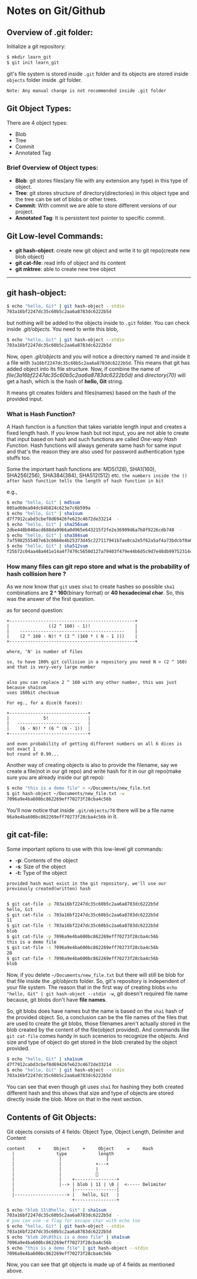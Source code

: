 # Notes on Git/Github

## Overview of .git folder:

Initialize a git repository:

```sh
$ mkdir learn_git
$ git init learn_git
```

git's file system is stored inside `.git` folder and its objects are stored inside `objects` folder inside _.git_ folder.

`Note: Any manual change is not recommended inside .git folder`


## Git Object Types:

There are 4 object types:

* Blob
* Tree
* Commit
* Annotated Tag

### Brief Overview of Object types:

* **Blob**: git stores files(any file with any extension any type) in this type of object.
* **Tree**: git stores structure of directory(directories) in this object type and the tree can be set of blobs or other trees.
* **Commit**: With commit we are able to store different versions of our project.
* **Annotated Tag**: It is persistent text pointer to specific commit.

## Git Low-level Commands:

* **git hash-object**: create new git object and write it to git repo(create new blob object)
* **git cat-file**: read info of object and its content
* **git mktree**: able to create new tree object

<hr>

## git hash-object:

```sh
$ echo "hello, Git" | git hash-object --stdin
703a16bf2247dc35c60b5c2aa6a8783dc6222b5d
```

but nothing will be added to the objects inside to `.git` folder. You can check inside _.git/objects_. You need to write this blob,
```sh
$ echo "hello, Git" | git hash-object --stdin
703a16bf2247dc35c60b5c2aa6a8783dc6222b5d
```

Now, open _.git/objects_ and you will notice a directory named `70` and inside it a file with `3a16bf2247dc35c60b5c2aa6a8783dc6222b5d`. This means that git has added object into its file structure. Now, if combine the name of _file(3a16bf2247dc35c60b5c2aa6a8783dc6222b5d)_ and _directory(70)_ will get a hash, which is the hash of **hello, Git** string.

It means git creates folders and files(names) based on the hash of the provided input.


### What is Hash Function?

A Hash function is a function that takes variable length input and creates a fixed length hash. If you know hash but not input, you are not able to create that input based on hash and such functions are called _One-way Hash Function_. Hash functions will always generate same hash for same input and that's the reason they are also used for password authentication type stuffs too.

Some the important hash functions are: MD5(128), SHA1(160), SHA256(256), SHA384(384), SHA512(512) etc.
`the numbers inside the () after hash function tells the length of hash function in bit`

e.g.,
```sh
$ echo "hello, Git" | md5sum
085ad60ea04dc64b824c623e7c6b599a  -
$ echo "hello, Git" | sha1sum
d7f7912cabd3cbef8d69426fe623c4672de33214  -
$ echo "hello, Git" | sha256sum
2dbe448b040acd688da9966a0d965e643215f2fe2e36909d6a7b8f9226cdb748  -
$ echo "hello, Git" | sha384sum
7af5982555407e63c6668e4b25373d45c227117941b7ae8ca2e5f62a5af4a73bdcbf0a0d7e7ac05bf1f7530b7cf85dbd  -
$ echo "hello, Git" | sha512sum
f25b72c04aa48a441e14a4f7479c5650d127a79403f479e44b6d5c9d7e48db99752314c7a65724aef411eb7dfae6fb61318c18bf9763b20cdf76c014826e6270  -
```
### How many files can git repo store and what is the probability of hash collision here ?

As we now know that `git` uses `sha1` to create hashes so possible `sha1` combinations are **2 ^ 160**(binary format) or **40 hexadecimal char**. So, this was the answer of the first question.

as for second question:

```
+------------------------------------------------+
|               ((2 ^ 160) - 1)!                 |
|    ----------------------------------------    |
|    (2 ^ 160 - N)! * (2 ^ (160 * ( N - 1 )))    |
+------------------------------------------------+

where, 'N' is number of files

so, to have 100% git collision in a repository you need N > (2 ^ 160)
and that is very-very large number


also you can replace 2 ^ 160 with any other number, this was just because sha1sum
uses 160bit checksum

For eg., for a dice(6 faces):

+------------------------------+
|             5!               |
|   ------------------------   |
|    (6 - N)! * (6 ^ (N - 1))  |
+------------------------------+

and even probability of getting different numbers on all 6 dices is not exact 1
but round of 0.99...
```

Another way of creating objects is also to provide the filename, say we create a file(not in our git repo) and write hash for it in our git repo(make sure you are already inside our git repo):
```sh
$ echo "this is a demo file" > ~/Documents/new_file.txt
$ git hash-object ~/Documents/new_file.txt -w
7096a9e4ba600bc862269eff70273f28cba4c56b
```

You'll now notice that inside `.git/objects/70` there will be a file name `96a9e4ba600bc862269eff70273f28cba4c56b` in it.

## git cat-file:

Some important options to use with this low-level git commands:

* **-p**: Contents of the object
* **-s**: Size of the object
* **-t:** Type of the object

`provided hash must exist in the git repository, we'll use our previously created(written) hash`

```sh

$ git cat-file -p 703a16bf2247dc35c60b5c2aa6a8783dc6222b5d
hello, Git
$ git cat-file -s 703a16bf2247dc35c60b5c2aa6a8783dc6222b5d
11
$ git cat-file -t 703a16bf2247dc35c60b5c2aa6a8783dc6222b5d
blob
$ git cat-file -p 7096a9e4ba600bc862269eff70273f28cba4c56b
this is a demo file
$ git cat-file -s 7096a9e4ba600bc862269eff70273f28cba4c56b
20
$ git cat-file -t 7096a9e4ba600bc862269eff70273f28cba4c56b
blob
```

Now, if you delete `~/Documents/new_file.txt` but there will still be blob for that file inside the _.git/objects_ folder. So, git's repository is independent of your file system. The reason that in the first way of creating blobs `echo "hello, Git" | git hash-object --stdin -w`, git doesn't required file name because, git blobs don't have **file names**.

So, git blobs does have names but the name is based on the `sha1` hash of the provided object. So, a conclusion can be the file names of the files that are used to create the git blobs, those filenames aren't actually stored in the blob created by the content of the file(object provided). And commands like `git cat-file` comes handy in such scenerios to recognize the objects. And size and type of object do get stored in the blob crerated by the object provided.

```sh
$ echo "hello, Git" | sha1sum
d7f7912cabd3cbef8d69426fe623c4672de33214  -
$ echo "hello, Git" | git hash-object --stdin
703a16bf2247dc35c60b5c2aa6a8783dc6222b5d
```

You can see that even though git uses `sha1` for hashing they both created different hash and this shows that size and type of objects are stored directly inside the blob. More on that in the next section.


## Contents of Git Objects:


Git objects consists of 4 fields: Object Type, Object Length, Delimiter and Content

```
content     +     Object     +     Object     =     Hash
  |                type            length
  |                 |                 |
  |                 |             +---+
  |                 |             |
  |                 |             
  |                 |    +----------------+
  |                 |--> | blob | 11 | \0 |  <----- Delimiter
  |                      |----------------|
  |--------------------> |   hello, Git   |
                         +----------------+
```

```sh
$ echo "blob 11\0hello, Git" | sha1sum
703a16bf2247dc35c60b5c2aa6a8783dc6222b5d  -
# you can use -e flag for escape char with echo too
$ echo "hello, Git" | git hash-object --stdin
703a16bf2247dc35c60b5c2aa6a8783dc6222b5d
$ echo "blob 20\0this is a demo file" | sha1sum
7096a9e4ba600bc862269eff70273f28cba4c56b  -
$ echo "this is a demo file" | git hash-object --stdin
7096a9e4ba600bc862269eff70273f28cba4c56b
```

Now, you can see that git objects is made up of 4 fields as mentioned above.
